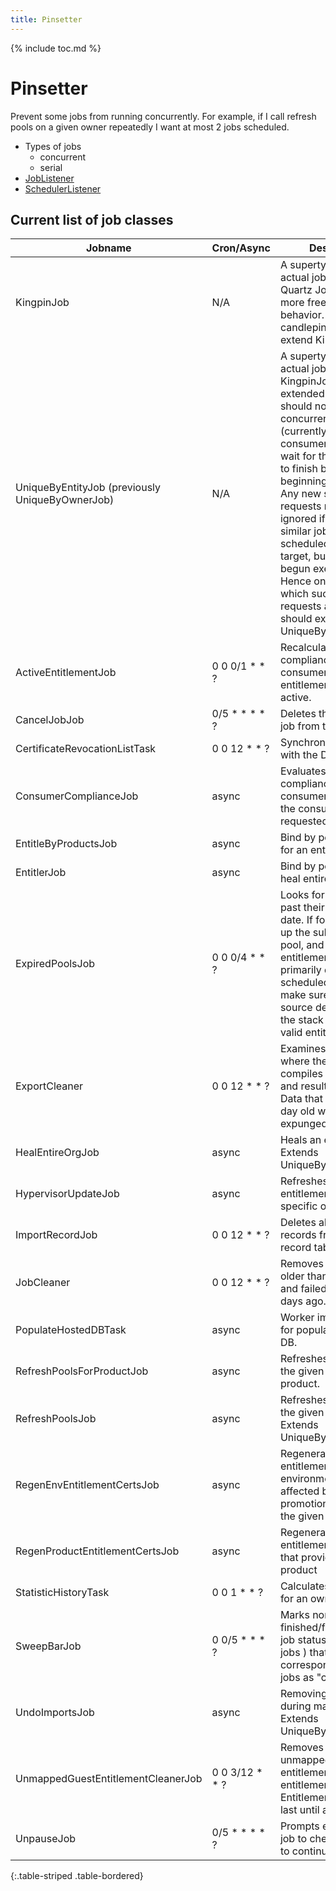 ```yaml
---
title: Pinsetter
---
```

{% include toc.md %}

# Pinsetter
Prevent some jobs from running concurrently. For example, if I call refresh pools on a given owner repeatedly I want at most 2 jobs scheduled.

* Types of jobs
  * concurrent
  * serial
* [JobListener](http://quartz-scheduler.org/api/2.1.7/org/quartz/JobListener.html)
* [SchedulerListener](http://quartz-scheduler.org/api/2.1.7/org/quartz/SchedulerListener.html)

## Current list of job classes

| Jobname | Cron/Async | Description |
---|---|---
| KingpinJob | N/A | A supertype between actual jobs and the Quartz Job. Gives us more freedom to define behavior. Every candlepin job must extend KingpinJob. |
| UniqueByEntityJob (previously UniqueByOwnerJob) | N/A | A supertype between actual jobs and KingpinJob. Can by extended by jobs that should not be run concurrently per entity (currently owners or consumers). A job will wait for the running job to finish before beginning execution. Any new schedule requests may be ignored if there is a similar job currently scheduled on the same target, but has not begun execution. Hence only jobs for which successive requests are no-ops should  extend UniqueByEntityJob. |
| ActiveEntitlementJob | 0 0 0/1 * * ? | Recalculates compliance for consumers when entitlements become active. |
| CancelJobJob | 0/5 * * * * ? | Deletes the specified job from the scheduler. |
| CertificateRevocationListTask | 0 0 12 * * ? | Synchronizes the CRL with the DB. |
| ConsumerComplianceJob | async | Evaluates the compliance status of a consumer, and updates the consumer if requested. |
| EntitleByProductsJob | async | Bind by pool, product for an entitle date. |
| EntitlerJob | async | Bind by pool, product, heal entire org. |
| ExpiredPoolsJob | 0 0 0/4 * * ? | Looks for any pools past their expiration date. If found we clean up the subscription, pool, and it's entitlements. This is primarily done on a scheduled basis to make sure we re-source derived pools if the stack has other still valid entitlements. |
| ExportCleaner | 0 0 12 * * ? | Examines the directory where the exporter compiles its information and resultant zip file. Data that is more that a day old will be expunged. |
| HealEntireOrgJob | async | Heals an entire org. Extends UniqueByEntityJob. |
| HypervisorUpdateJob | async | Refreshes the entitlement pools for specific org. |
| ImportRecordJob | 0 0 12 * * ? | Deletes all but N oldest records from the import record table. |
| JobCleaner | 0 0 12 * * ? | Removes finished jobs older than yesterday, and failed jobs from 4 days ago. |
| PopulateHostedDBTask | async | Worker implementation for populating Hosted's DB. |
| RefreshPoolsForProductJob | async | Refreshes the pools for the given owner, product. |
| RefreshPoolsJob | async | Refreshes the pools for the given owner. Extends UniqueByEntityJob. |
| RegenEnvEntitlementCertsJob | async | Regenerates entitlements within an environment which are affected by the promotion/demotion of the given content sets. |
| RegenProductEntitlementCertsJob | async | Regenerate entitlements for pools that provide the given product |
| StatisticHistoryTask | 0 0 1 * * ? | Calculates the statistics for an owner. |
| SweepBarJob | 0 0/5 * * * ? | Marks non-finished/failed/canceled job status ( orphaned jobs ) that do not correspond to a quartz jobs as "canceled". |
| UndoImportsJob | async | Removing pools created during manifest import. Extends UniqueByEntityJob. |
| UnmappedGuestEntitlementCleanerJob | 0 0 3/12 * * ? | Removes 24 hour unmapped guest entitlements after the entitlement has expired. Entitlements normally last until a pool expires. |
| UnpauseJob | 0/5 * * * * ? | Prompts each paused job to check if it is safe to continue executing. |
{:.table-striped .table-bordered}
